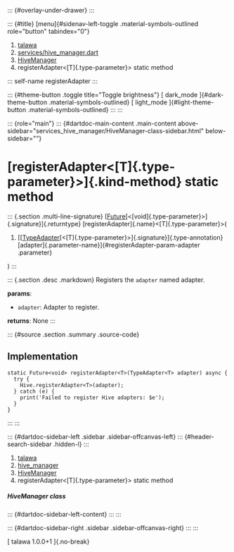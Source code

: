 ::: {#overlay-under-drawer}
:::

::: {#title}
[menu]{#sidenav-left-toggle .material-symbols-outlined role="button"
tabindex="0"}

1.  [talawa](../../index.html)
2.  [services/hive_manager.dart](../../services_hive_manager/)
3.  [HiveManager](../../services_hive_manager/HiveManager-class.html)
4.  registerAdapter\<[T]{.type-parameter}\> static method

::: self-name
registerAdapter
:::

::: {#theme-button .toggle title="Toggle brightness"}
[ dark_mode ]{#dark-theme-button .material-symbols-outlined} [
light_mode ]{#light-theme-button .material-symbols-outlined}
:::
:::

::: {role="main"}
::: {#dartdoc-main-content .main-content above-sidebar="services_hive_manager/HiveManager-class-sidebar.html" below-sidebar=""}
<div>

# [registerAdapter\<[T]{.type-parameter}\>]{.kind-method} static method

</div>

::: {.section .multi-line-signature}
[[Future](https://api.flutter.dev/flutter/dart-core/Future-class.html)[\<[void]{.type-parameter}\>]{.signature}]{.returntype}
[registerAdapter]{.name}\<[T]{.type-parameter}\>(

1.  [[[TypeAdapter](https://pub.dev/documentation/hive/2.2.3/hive/TypeAdapter-class.html)[\<[T]{.type-parameter}\>]{.signature}]{.type-annotation}
    [adapter]{.parameter-name}]{#registerAdapter-param-adapter
    .parameter}

)
:::

::: {.section .desc .markdown}
Registers the `adapter` named adapter.

**params**:

-   `adapter`: Adapter to register.

**returns**: None
:::

::: {#source .section .summary .source-code}
## Implementation

``` language-dart
static Future<void> registerAdapter<T>(TypeAdapter<T> adapter) async {
  try {
    Hive.registerAdapter<T>(adapter);
  } catch (e) {
    print('Failed to register Hive adapters: $e');
  }
}
```
:::
:::

::: {#dartdoc-sidebar-left .sidebar .sidebar-offcanvas-left}
::: {#header-search-sidebar .hidden-l}
:::

1.  [talawa](../../index.html)
2.  [hive_manager](../../services_hive_manager/)
3.  [HiveManager](../../services_hive_manager/HiveManager-class.html)
4.  registerAdapter\<[T]{.type-parameter}\> static method

##### HiveManager class

::: {#dartdoc-sidebar-left-content}
:::
:::

::: {#dartdoc-sidebar-right .sidebar .sidebar-offcanvas-right}
:::
:::

[ talawa 1.0.0+1 ]{.no-break}
